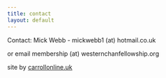 ```yaml
---
title: contact
layout: default
---
```


Contact: Mick Webb  - mickwebb1 (at) hotmail.co.uk

or email membership (at) westernchanfellowship.org

site by [carrollonline.uk](http://carrollonline.uk)
